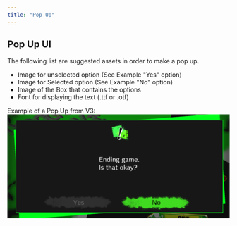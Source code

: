 ```yaml
---
title: "Pop Up"
---
```


## Pop Up UI

The following list are suggested assets in order to make a pop up.
- Image for unselected option (See Example "Yes" option)
- Image for Selected option (See Example "No" option)
- Image of the Box that contains the options
- Font for displaying the text (.ttf or .otf)
 
Example of a Pop Up from V3:
![I'm trying](images/PopUp.png)
